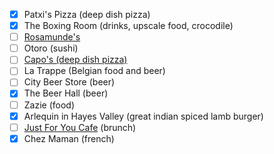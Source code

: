 - [x] Patxi's Pizza (deep dish pizza)
- [x] The Boxing Room (drinks, upscale food, crocodile)
- [ ] [Rosamunde's](https://web.facebook.com/RosamundeSausageGrillSF/)
- [ ] Otoro (sushi)
- [ ] [Capo's (deep dish pizza)](https://web.facebook.com/capos.sf/)
- [ ] La Trappe (Belgian food and beer)
- [ ] City Beer Store (beer)
- [x] The Beer Hall (beer)
- [ ] Zazie (food)
- [x] Arlequin in Hayes Valley (great indian spiced lamb burger)
- [ ] [Just For You Cafe](https://web.facebook.com/justforyoucafe) (brunch)
- [x] Chez Maman (french)
